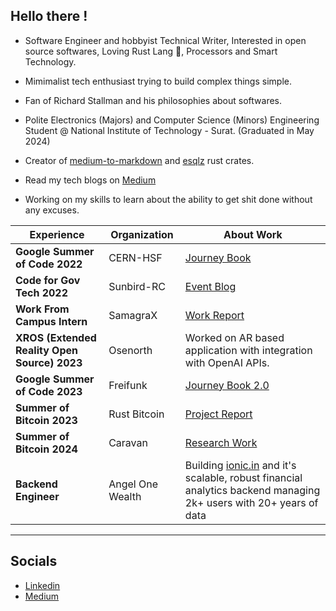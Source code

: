 ## Hello there !

- Software Engineer and hobbyist Technical Writer, Interested in open source softwares, Loving Rust Lang 🦀, Processors and Smart Technology.

- Mimimalist tech enthusiast trying to build complex things simple.

- Fan of Richard Stallman and his philosophies about softwares.

- Polite Electronics (Majors) and Computer Science (Minors) Engineering Student @ National Institute of Technology - Surat. (Graduated in May 2024)

- Creator of [medium-to-markdown](https://crates.io/crates/medium-to-markdown) and [esqlz](https://crates.io/crates/esqlz) rust crates.

- Read my tech blogs on [Medium](https://medium.com/@harshiljani2002)

- Working on my skills to learn about the ability to get shit done without any excuses.

Experience | Organization | About Work |
---|---|---|
**Google Summer of Code 2022** | CERN-HSF | [Journey Book](https://harshil-jani.github.io/GSOC-book/)|
**Code for Gov Tech 2022** | Sunbird-RC | [Event Blog](https://medium.com/@harshiljani2002/independence-in-indian-computing-industry-ceb27fc047cb) |
**Work From Campus Intern** | SamagraX |[Work Report](https://gist.github.com/Harshil-Jani/7c9734a30038b837fc759f064578ca5f)|
**XROS (Extended Reality Open Source) 2023** | Osenorth | Worked on AR based application with integration with OpenAI APIs. |
**Google Summer of Code 2023** | Freifunk | [Journey Book 2.0](https://github.com/Harshil-Jani/GSoC-Book-2.0) | 
**Summer of Bitcoin 2023** | Rust Bitcoin | [Project Report](https://gist.github.com/Harshil-Jani/1f984abed6e2991add7a64b4965265da) | 
**Summer of Bitcoin 2024** | Caravan | [Research Work](https://docs.google.com/document/d/e/2PACX-1vRjU3428pbP2lvP4Gl4zxAnNH_CUbRydTEOds7ZYKqkcl_0ZNFfa3C025vhLGiDmlYOfzFJNEoVHkh7/pub) | 
**Backend Engineer** | Angel One Wealth | Building [ionic.in](https://ionic.in) and it's scalable, robust financial analytics backend managing 2k+ users with 20+ years of data|
<!-- ----------- HEAD SECTION ------------ -->
  
---

## Socials
- [Linkedin](https://linkedin.com/in/harshil1)
- [Medium](https://medium.com/@harshiljani2002)
